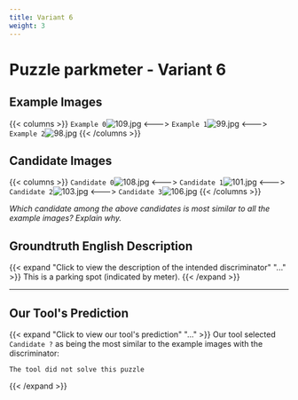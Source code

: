 ```yaml
---
title: Variant 6
weight: 3
---
```


# Puzzle parkmeter - Variant 6

## Example Images
{{< columns >}}
`Example 0`![109.jpg](/natscene_data/images/109.jpg)
<--->
`Example 1`![99.jpg](/natscene_data/images/99.jpg)
<--->
`Example 2`![98.jpg](/natscene_data/images/98.jpg)
{{< /columns >}}

## Candidate Images
{{< columns >}}
`Candidate 0`![108.jpg](/natscene_data/images/108.jpg)
<--->
`Candidate 1`![101.jpg](/natscene_data/images/101.jpg)
<--->
`Candidate 2`![103.jpg](/natscene_data/images/103.jpg)
<--->
`Candidate 3`![106.jpg](/natscene_data/images/106.jpg)
{{< /columns >}}

*Which candidate among the above candidates is most similar to all the example images? Explain why.*

## Groundtruth English Description

{{< expand "Click to view the description of the intended discriminator" "..." >}}
This is a parking spot (indicated by meter).
{{< /expand >}}

---



## Our Tool's Prediction

{{< expand "Click to view our tool's prediction" "..." >}}
Our tool selected `Candidate ?` as being the most similar to the example images with the discriminator:
```plaintext
The tool did not solve this puzzle
```
{{< /expand >}}
